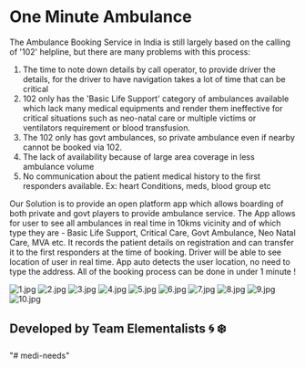# One Minute Ambulance

The Ambulance Booking Service in India is still largely based on the calling of '102' helpline, but there are many problems with this process: 
1) The time to note down details by call operator, to provide driver the details, for the driver to have navigation takes a lot of time that can be critical 
2)  102 only has the 'Basic Life Support' category of ambulances available which lack many medical equipments and render them ineffective for critical situations such as neo-natal care or multiple victims or ventilators requirement or blood transfusion.
3) The 102 only has govt ambulances, so private ambulance even if nearby cannot be booked via 102. 
4) The lack of availability because of large area coverage in less ambulance volume 
5) No communication about the patient medical history to the first responders available. Ex: heart Conditions, meds, blood group etc

Our Solution is to provide an open platform app which allows boarding of both private and govt players to provide ambulance service. 
The App allows for user to see all ambulances in real time in 10kms vicinity and of which type they are - Basic Life Support, Critical Care, Govt Ambulance, Neo Natal Care, MVA etc.
It records the patient details on registration and can transfer it to the first responders at the time of booking. 
Driver will be able to see location of user in real time. App auto detects the user location, no need to type the address. 
All of the booking process can be done in under 1 minute !

![1.jpg](https://github.com/mrcodefrost/osdhacks_elementalists/blob/main/images/1.jpg?raw=true)
![2.jpg](https://github.com/mrcodefrost/osdhacks_elementalists/blob/main/images/2.jpg?raw=true)
![3.jpg](https://github.com/mrcodefrost/osdhacks_elementalists/blob/main/images/3.jpg?raw=true)
![4.jpg](https://github.com/mrcodefrost/osdhacks_elementalists/blob/main/images/4.jpg?raw=true)
![5.jpg](https://github.com/mrcodefrost/osdhacks_elementalists/blob/main/images/5.jpg?raw=true)
![6.jpg](https://github.com/mrcodefrost/osdhacks_elementalists/blob/main/images/6.jpg?raw=true)
![7.jpg](https://github.com/mrcodefrost/osdhacks_elementalists/blob/main/images/7.jpg?raw=true)
![8.jpg](https://github.com/mrcodefrost/osdhacks_elementalists/blob/main/images/8.jpg?raw=true)
![9.jpg](https://github.com/mrcodefrost/osdhacks_elementalists/blob/main/images/9.jpg?raw=true)
![10.jpg](https://github.com/mrcodefrost/osdhacks_elementalists/blob/main/images/10.jpg?raw=true)

## Developed by Team Elementalists :cyclone: :snowflake:
"# medi-needs" 
